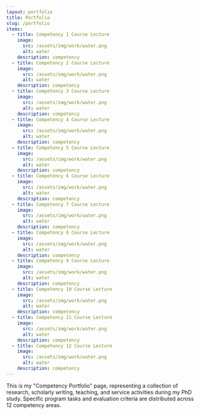 ```yaml
---
layout: portfolio
title: Portfolio
slug: /portfolio
items:
  - title: Competency 1 Course Lecture
    image:
      src: /assets/img/work/water.png
      alt: water  
    description: competency
  - title: Competency 2 Course Lecture
    image:
      src: /assets/img/work/water.png
      alt: water  
    description: competency
  - title: Competency 3 Course Lecture
    image:
      src: /assets/img/work/water.png
      alt: water  
    description: competency
  - title: Competency 4 Course Lecture
    image:
      src: /assets/img/work/water.png
      alt: water  
    description: competency
  - title: Competency 5 Course Lecture
    image:
      src: /assets/img/work/water.png
      alt: water  
    description: competency
  - title: Competency 6 Course Lecture
    image:
      src: /assets/img/work/water.png
      alt: water  
    description: competency
  - title: Competency 7 Course Lecture
    image:
      src: /assets/img/work/water.png
      alt: water  
    description: competency
  - title: Competency 8 Course Lecture
    image:
      src: /assets/img/work/water.png
      alt: water  
    description: competency
  - title: Competency 9 Course Lecture
    image:
      src: /assets/img/work/water.png
      alt: water  
    description: competency
  - title: Competency 10 Course Lecture
    image:
      src: /assets/img/work/water.png
      alt: water  
    description: competency
  - title: Competency 11 Course Lecture
    image:
      src: /assets/img/work/water.png
      alt: water  
    description: competency
  - title: Competency 12 Course Lecture
    image:
      src: /assets/img/work/water.png
      alt: water  
    description: competency
---
```


This is my "Competency Portfolio" page, representing a collection of research, scholarly writing, teaching, and service activities during my PhD study. Specific program tasks and evaluation criteria are distributed across 12 competency areas. <br /> <br />
